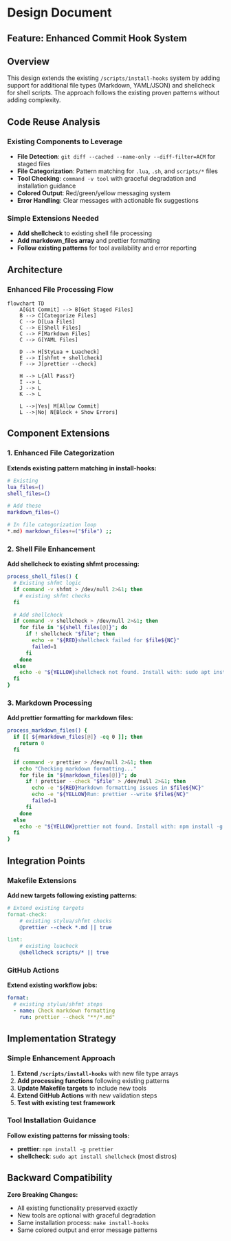 # Design Document

## Feature: Enhanced Commit Hook System

## Overview

This design extends the existing `/scripts/install-hooks` system by adding support for additional file types (Markdown, YAML/JSON) and shellcheck for shell scripts. The approach follows the existing proven patterns without adding complexity.

## Code Reuse Analysis

### Existing Components to Leverage

- **File Detection**: `git diff --cached --name-only --diff-filter=ACM` for staged files
- **File Categorization**: Pattern matching for `.lua`, `.sh`, and `scripts/*` files
- **Tool Checking**: `command -v tool` with graceful degradation and installation guidance
- **Colored Output**: Red/green/yellow messaging system
- **Error Handling**: Clear messages with actionable fix suggestions

### Simple Extensions Needed

- **Add shellcheck** to existing shell file processing
- **Add markdown_files array** and prettier formatting
- **Follow existing patterns** for tool availability and error reporting

## Architecture

### Enhanced File Processing Flow

```mermaid
flowchart TD
    A[Git Commit] --> B[Get Staged Files]
    B --> C[Categorize Files]
    C --> D[Lua Files]
    C --> E[Shell Files]
    C --> F[Markdown Files]
    C --> G[YAML Files]

    D --> H[StyLua + Luacheck]
    E --> I[shfmt + shellcheck]
    F --> J[prettier --check]

    H --> L{All Pass?}
    I --> L
    J --> L
    K --> L

    L -->|Yes| M[Allow Commit]
    L -->|No| N[Block + Show Errors]
```

## Component Extensions

### 1. Enhanced File Categorization

**Extends existing pattern matching in install-hooks:**

```bash
# Existing
lua_files=()
shell_files=()

# Add these
markdown_files=()

# In file categorization loop
*.md) markdown_files+=("$file") ;;
```

### 2. Shell File Enhancement

**Add shellcheck to existing shfmt processing:**

```bash
process_shell_files() {
  # Existing shfmt logic
  if command -v shfmt > /dev/null 2>&1; then
    # existing shfmt checks
  fi

  # Add shellcheck
  if command -v shellcheck > /dev/null 2>&1; then
    for file in "${shell_files[@]}"; do
      if ! shellcheck "$file"; then
        echo -e "${RED}shellcheck failed for $file${NC}"
        failed=1
      fi
    done
  else
    echo -e "${YELLOW}shellcheck not found. Install with: sudo apt install shellcheck${NC}"
  fi
}
```

### 3. Markdown Processing

**Add prettier formatting for markdown files:**

```bash
process_markdown_files() {
  if [[ ${#markdown_files[@]} -eq 0 ]]; then
    return 0
  fi

  if command -v prettier > /dev/null 2>&1; then
    echo "Checking markdown formatting..."
    for file in "${markdown_files[@]}"; do
      if ! prettier --check "$file" > /dev/null 2>&1; then
        echo -e "${RED}Markdown formatting issues in $file${NC}"
        echo -e "${YELLOW}Run: prettier --write $file${NC}"
        failed=1
      fi
    done
  else
    echo -e "${YELLOW}prettier not found. Install with: npm install -g prettier${NC}"
  fi
}
```

## Integration Points

### Makefile Extensions

**Add new targets following existing patterns:**

```makefile
# Extend existing targets
format-check:
	# existing stylua/shfmt checks
	@prettier --check *.md || true

lint:
	# existing luacheck
	@shellcheck scripts/* || true
```

### GitHub Actions

**Extend existing workflow jobs:**

```yaml
format:
  # existing stylua/shfmt steps
  - name: Check markdown formatting
    run: prettier --check "**/*.md"
```

## Implementation Strategy

### Simple Enhancement Approach

1. **Extend `/scripts/install-hooks`** with new file type arrays
2. **Add processing functions** following existing patterns
3. **Update Makefile targets** to include new tools
4. **Extend GitHub Actions** with new validation steps
5. **Test with existing test framework**

### Tool Installation Guidance

**Follow existing patterns for missing tools:**

- **prettier**: `npm install -g prettier`
- **shellcheck**: `sudo apt install shellcheck` (most distros)

## Backward Compatibility

**Zero Breaking Changes:**

- All existing functionality preserved exactly
- New tools are optional with graceful degradation
- Same installation process: `make install-hooks`
- Same colored output and error message patterns
